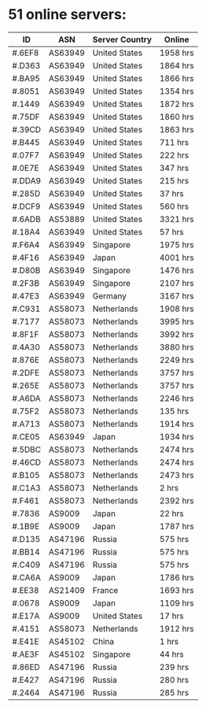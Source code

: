 # 51 online servers:

| ID | ASN | Server Country | Online |
| ------ | ------ | ------ | ------ |
| #.6EF8 | AS63949 | United States | 1958 hrs |
| #.D363 | AS63949 | United States | 1864 hrs |
| #.BA95 | AS63949 | United States | 1866 hrs |
| #.8051 | AS63949 | United States | 1354 hrs |
| #.1449 | AS63949 | United States | 1872 hrs |
| #.75DF | AS63949 | United States | 1860 hrs |
| #.39CD | AS63949 | United States | 1863 hrs |
| #.B445 | AS63949 | United States | 711 hrs |
| #.07F7 | AS63949 | United States | 222 hrs |
| #.0E7E | AS63949 | United States | 347 hrs |
| #.DDA9 | AS63949 | United States | 215 hrs |
| #.285D | AS63949 | United States | 37 hrs |
| #.DCF9 | AS63949 | United States | 560 hrs |
| #.6ADB | AS53889 | United States | 3321 hrs |
| #.18A4 | AS63949 | United States | 57 hrs |
| #.F6A4 | AS63949 | Singapore | 1975 hrs |
| #.4F16 | AS63949 | Japan | 4001 hrs |
| #.D80B | AS63949 | Singapore | 1476 hrs |
| #.2F3B | AS63949 | Singapore | 2107 hrs |
| #.47E3 | AS63949 | Germany | 3167 hrs |
| #.C931 | AS58073 | Netherlands | 1908 hrs |
| #.7177 | AS58073 | Netherlands | 3995 hrs |
| #.8F1F | AS58073 | Netherlands | 3992 hrs |
| #.4A30 | AS58073 | Netherlands | 3880 hrs |
| #.876E | AS58073 | Netherlands | 2249 hrs |
| #.2DFE | AS58073 | Netherlands | 3757 hrs |
| #.265E | AS58073 | Netherlands | 3757 hrs |
| #.A6DA | AS58073 | Netherlands | 2246 hrs |
| #.75F2 | AS58073 | Netherlands | 135 hrs |
| #.A713 | AS58073 | Netherlands | 1914 hrs |
| #.CE05 | AS63949 | Japan | 1934 hrs |
| #.5DBC | AS58073 | Netherlands | 2474 hrs |
| #.46CD | AS58073 | Netherlands | 2474 hrs |
| #.B105 | AS58073 | Netherlands | 2473 hrs |
| #.C1A3 | AS58073 | Netherlands | 2 hrs |
| #.F461 | AS58073 | Netherlands | 2392 hrs |
| #.7836 | AS9009 | Japan | 22 hrs |
| #.1B9E | AS9009 | Japan | 1787 hrs |
| #.D135 | AS47196 | Russia | 575 hrs |
| #.BB14 | AS47196 | Russia | 575 hrs |
| #.C409 | AS47196 | Russia | 575 hrs |
| #.CA6A | AS9009 | Japan | 1786 hrs |
| #.EE38 | AS21409 | France | 1693 hrs |
| #.0678 | AS9009 | Japan | 1109 hrs |
| #.E17A | AS9009 | United States | 17 hrs |
| #.4151 | AS58073 | Netherlands | 1912 hrs |
| #.E41E | AS45102 | China | 1 hrs |
| #.AE3F | AS45102 | Singapore | 44 hrs |
| #.86ED | AS47196 | Russia | 239 hrs |
| #.E427 | AS47196 | Russia | 280 hrs |
| #.2464 | AS47196 | Russia | 285 hrs |

